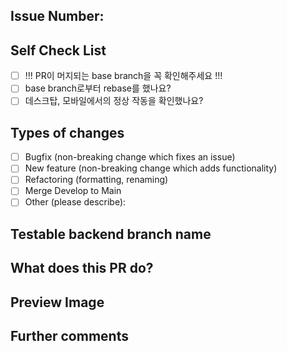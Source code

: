 ## Issue Number:

## Self Check List

- [ ] !!! PR이 머지되는 base branch을 꼭 확인해주세요 !!!
- [ ] base branch로부터 rebase를 했나요?
- [ ] 데스크탑, 모바일에서의 정상 작동을 확인했나요?

## Types of changes

- [ ] Bugfix (non-breaking change which fixes an issue)
- [ ] New feature (non-breaking change which adds functionality)
- [ ] Refactoring (formatting, renaming)
- [ ] Merge Develop to Main
- [ ] Other (please describe):

## Testable backend branch name

## What does this PR do?

## Preview Image

## Further comments
